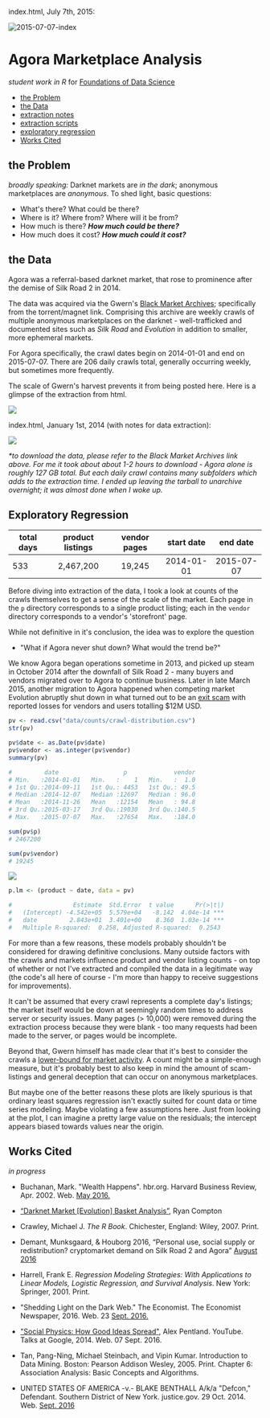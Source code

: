 index.html, July 7th, 2015:

![2015-07-07-index](vis/index-2015-07-07.jpg)

# Agora Marketplace Analysis

_student work in R_ for [Foundations of Data Science](https://www.springboard.com/workshops/data-science)

- [the Problem](#the-problem)
- [the Data](#the-data)
- [extraction notes](extraction/readme.md)
- [extraction scripts](R/extraction)
- [exploratory regression](#exploratory-regression)
- [Works Cited](#works-cited)


## the Problem

_broadly speaking:_ Darknet markets are _in the dark_; anonymous marketplaces are _anonymous_. To shed light, basic questions:

- What's there? What could be there?
- Where is it? Where from? Where will it be from?
- How much is there? **_How much could be there?_**
- How much does it cost? **_How much could it cost?_**


## the Data

Agora was a referral-based darknet market, that rose to prominence after the demise of Silk Road 2 in 2014.

The data was acquired via the Gwern's [Black Market Archives](http://www.gwern.net/Black-market%20archives#grams); specifically from the torrent/magnet link. Comprising this archive are weekly crawls of multiple anonymous marketplaces on the darknet - well-trafficked and documented sites such as _Silk Road_ and _Evolution_ in addition to smaller, more ephemeral markets.

For Agora specifically, the crawl dates begin on 2014-01-01 and end on 2015-07-07. There are 206 daily crawls total, generally occurring weekly, but sometimes more frequently.

The scale of Gwern's harvest prevents it from being posted here. Here is a glimpse of the extraction from html. 

![](vis/extractedSample02.png)

index.html, January 1st, 2014 (with notes for data extraction):

![](vis/index-2014-01-01.jpg)

_*to download the data, please refer to the Black Market Archives link above. For me it took about about 1-2 hours to download - Agora alone is roughly 127 GB total. But each daily crawl contains many subfolders which adds to the extraction time. I ended up leaving the tarball to unarchive overnight; it was almost done when I woke up._

## Exploratory Regression

total days | product listings | vendor pages  | start date |  end date
-----------| :--------------: | :------------:| :--------: | :--------:
533		   |	2,467,200     |	   19,245     | 2014-01-01 | 2015-07-07

Before diving into extraction of the data, I took a look at counts of the crawls themselves to get a sense of the scale of the market. Each page in the `p` directory corresponds to a single product listing; each in the `vendor` directory corresponds to a vendor's 'storefront' page. 

While not definitive in it's conclusion, the idea was to explore the question

- "What if Agora never shut down? What would the trend be?"

We know Agora began operations sometime in 2013, and picked up steam in October 2014 after the downfall of Silk Road 2 - many buyers and vendors migrated over to Agora to continue business. Later in late March 2015, another migration to Agora happened when competing market Evolution abruptly shut down in what turned out to be an [exit scam](https://www.deepdotweb.com/2015/03/18/evolution-marketplace-exit-scam-biggest-exist-scam-ever/) with reported losses for vendors and users totalling $12M USD. 

``` r
pv <- read.csv("data/counts/crawl-distribution.csv")
str(pv)

pv$date <- as.Date(pv$date)
pv$vendor <- as.integer(pv$vendor)
summary(pv)

#         date                  p             vendor     
# Min.   :2014-01-01   Min.   :    1   Min.   :  1.0  
# 1st Qu.:2014-09-11   1st Qu.: 4453   1st Qu.: 49.5  
# Median :2014-12-07   Median :12697   Median : 96.0  
# Mean   :2014-11-26   Mean   :12154   Mean   : 94.8  
# 3rd Qu.:2015-03-17   3rd Qu.:19030   3rd Qu.:140.5  
# Max.   :2015-07-07   Max.   :27654   Max.   :184.0 

sum(pv$p)
# 2467200

sum(pv$vendor)
# 19245

```

![](plots-00/RDraft/pgDist-lm-product-01.png)

``` r
p.lm <- (product ~ date, data = pv)

#                 Estimate  Std.Error  t value 		Pr(>|t|)    
#   (Intercept) -4.542e+05  5.579e+04  	-8.142 	4.04e-14 ***
#   date         2.843e+01  3.401e+00    8.360 	1.03e-14 ***
# 	Multiple R-squared:  0.258,	Adjusted R-squared:  0.2543 
```

For more than a few reasons, these models probably shouldn't be considered for drawing definitive conclusions. Many outside factors with the crawls and markets influence product and vendor listing counts - on top of whether or not I've extracted and compiled the data in a legitimate way (the code's all here of course - I'm more than happy to receive suggestions for improvements).

It can't be assumed that every crawl represents a complete day's listings; the market itself would be down at seemingly random times to address server or security issues. Many pages (> 10,000) were removed during the extraction process because they were blank - too many requests had been made to the server, or pages would be incomplete.

Beyond that, Gwern himself has made clear that it's best to consider the crawls a [lower-bound for market activity](http://www.gwern.net/Black-market%20archives#interpreting-analyzing). A count might be a simple-enough measure, but it's probably best to also keep in mind the amount of scam-listings and general deception that can occur on anonymous marketplaces. 

But maybe one of the better reasons these plots are likely spurious is that ordinary least squares regression isn't exactly suited for count data or time series modeling. Maybe violating a few assumptions here. Just from looking at the plot, I can imagine a pretty large value on the residuals; the intercept appears biased towards values near the origin.



## Works Cited

_in progress_


- Buchanan, Mark. "Wealth Happens". hbr.org. Harvard Business Review, Apr. 2002. Web. [May 2016.](https://hbr.org/2002/04/wealth-happens)

- [“Darknet Market [Evolution] Basket Analysis”](http://ryancompton.net/2015/03/24/darknet-market-basket-analysis/), Ryan Compton

- Crawley, Michael J. _The R Book_. Chichester, England: Wiley, 2007. Print.

- Demant, Munksgaard, & Houborg 2016, “Personal use, social supply or redistribution? cryptomarket demand on Silk Road 2 and Agora” [August 2016](http://www.gwern.net/docs/sr/2016-demant.pdf)

- Harrell, Frank E. _Regression Modeling Strategies: With Applications to Linear Models, Logistic Regression, and Survival Analysis_. New York: Springer, 2001. Print.

- "Shedding Light on the Dark Web." The Economist. The Economist Newspaper, 2016. Web. 23 [Sept. 2016.](http://www.economist.com/news/international/21702176-drug-trade-moving-street-online-cryptomarkets-forced-compete)

- ["Social Physics: How Good Ideas Spread"](https://youtu.be/HMBl0ttu-Ow), Alex Pentland. YouTube. Talks at Google, 2014. Web. 07 Sept. 2016.

- Tan, Pang-Ning, Michael Steinbach, and Vipin Kumar. Introduction to Data Mining. Boston: Pearson Addison Wesley, 2005. Print. Chapter 6: Association Analysis: Basic Concepts and Algorithms.

- UNITED STATES OF AMERICA -v.- BLAKE BENTHALL A/k/a "Defcon," Defendant. Southern District of New York. justice.gov. 29 Oct. 2014. Web. [Sept. 2016](https://www.justice.gov/sites/default/files/usao-sdny/legacy/2015/03/25/Benthall,%20Blake%20Complaint.pdf)

